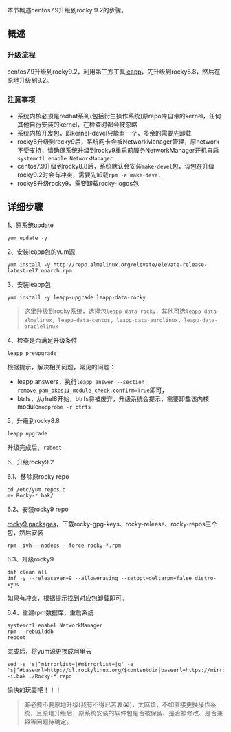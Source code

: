 本节概述centos7.9升级到rocky 9.2的步骤。

## 概述
### 升级流程
centos7.9升级到rocky9.2，利用第三方工具[leapp](https://github.com/AlmaLinux/leapp-repository/tree/almalinux)，先升级到rocky8.8，然后在原地升级到9.2。

### 注意事项
- 系统内核必须是redhat系列(包括衍生操作系统)原repo库自带的kernel，任何其他自行安装的kernel，在检查时都会被忽略
- 系统内核开发包，即kernel-devel只能有一个，多余的需要先卸载
- rocky8升级到rocky9后，系统网卡会被NetworkManager管理，原network不受支持，请确保系统升级到rocky9重启前服务NetworkManager开机自启`systemctl enable NetworkManager`
- centos7.9升级到rocky8.8后，系统默认会安装`make-devel`包，该包在升级rocky9.2时会有冲突，需要先卸载`rpm -e make-devel`
- rocky8升级rocky9，需要卸载rocky-logos包

## 详细步骤
1、原系统update
```
yum update -y
```

2、安装leapp包的yum源
```
yum install -y http://repo.almalinux.org/elevate/elevate-release-latest-el7.noarch.rpm
```

3、安装leapp包
```
yum install -y leapp-upgrade leapp-data-rocky
```

> 这里升级到rocky系统，选择包`leapp-data-rocky`，其他可选`leapp-data-almalinux`，`leapp-data-centos`，`leapp-data-eurolinux`，`leapp-data-oraclelinux`

4、检查是否满足升级条件
```
leapp preupgrade
```
根据提示，解决相关问题，常见的问题：
- leapp answers，执行`leapp answer --section remove_pam_pkcs11_module_check.confirm=True`即可，
- btrfs，从rhel8开始，btrfs将被废弃，升级系统会提示，需要卸载该内核module`modprobe -r btrfs`

5、升级到rocky8.8
```
leapp upgrade
```
升级完成后，`reboot`

6、升级rocky9.2

6.1、移除原rocky repo
```
cd /etc/yum.repos.d
mv Rocky-* bak/
```

6.2、安装rocky9 repo

[rocky9 packages](https://download.rockylinux.org/pub/rocky/9/BaseOS/x86_64/os/Packages/r/)，下载rocky-gpg-keys、rocky-release、rocky-repos三个包，然后安装
```
rpm -ivh --nodeps --force rocky-*.rpm
```

6.3、升级rocky9
```
dnf clean all
dnf -y --releasever=9 --allowerasing --setopt=deltarpm=false distro-sync
```
如果有冲突，根据提示找到对应包卸载即可。

6.4、重建rpm数据库，重启系统
```
systemctl enabel NetworkManager
rpm --rebuilddb
reboot
```

完成后，将yum源更换成阿里云
```
sed -e 's|^mirrorlist=|#mirrorlist=|g' -e 's|^#baseurl=http://dl.rockylinux.org/$contentdir|baseurl=https://mirrors.aliyun.com/rockylinux|g' -i.bak ./Rocky-*.repo
```

愉快的玩耍吧！！！

> 非必要不要原地升级(我有不得已苦衷😭)，太麻烦，不如直接更换操作系统，且原地升级后，原系统安装的软件包是否被保留、是否被修改、是否兼容等问题待确定。

